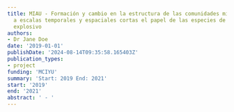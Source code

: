 ```yaml
---
title: MIAU - Formación y cambio en la estructura de las comunidades microbianas marinas
  a escalas temporales y espaciales cortas el papel de las especies de crecimiento
  explosivo
authors:
- Dr Jane Doe
date: '2019-01-01'
publishDate: '2024-08-14T09:35:58.165403Z'
publication_types:
- project
funding: 'MCIYU'
summary: 'Start: 2019 End: 2021'
start: '2019'
end: '2021'
abstract: ' - '
---
```

